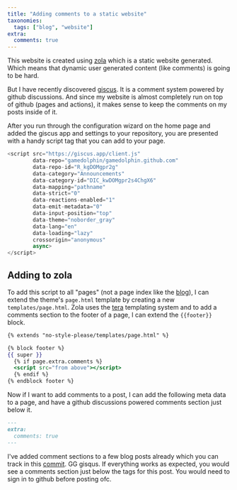 ```yaml
---
title: "Adding comments to a static website"
taxonomies:
  tags: ["blog", "website"]
extra:
  comments: true
---
```


This website is created using [zola](https://www.getzola.org) which is a static website generated. Which means that dynamic user generated content (like comments) is going to be hard. 

But I have recently discovered [giscus](https://giscus.app/). It is a comment system powered by github discussions. And since my website is almost completely run on top of github (pages and actions), it makes sense to keep the comments on my posts inside of it. 

After you run through the configuration wizard on the home page and added the giscus app and settings to your repository, you are presented with a handy script tag that you can add to your page. 

```javascript
<script src="https://giscus.app/client.js"
        data-repo="gamedolphin/gamedolphin.github.com"
        data-repo-id="R_kgDOMgpr2g"
        data-category="Announcements"
        data-category-id="DIC_kwDOMgpr2s4ChgX6"
        data-mapping="pathname"
        data-strict="0"
        data-reactions-enabled="1"
        data-emit-metadata="0"
        data-input-position="top"
        data-theme="noborder_gray"
        data-lang="en"
        data-loading="lazy"
        crossorigin="anonymous"
        async>
</script>
```

## Adding to zola

To add this script to all "pages" (not a page index like the [blog](/blog)), I can extend the theme's `page.html` template by creating a new `templates/page.html`. Zola uses the [tera](https://keats.github.io/tera/docs/) templating system and to add a comments section to the footer of a page, I can extend the `{{footer}}` block.

```handlebars
{% extends "no-style-please/templates/page.html" %}

{% block footer %}
{{ super }}
  {% if page.extra.comments %}
  <script src="from above"></script>
  {% endif %}
{% endblock footer %}
```

Now if I want to add comments to a post, I can add the following meta data to a page, and have a github discussions powered comments section just below it. 

```markdown
---
extra:
  comments: true
---
```

I've added comment sections to a few blog posts already which you can track in this [commit](https://github.com/gamedolphin/gamedolphin.github.com/commit/0f3bb75dd112adec5adcae95e43b6fb979fb1ff7). GG gisqus. If everything works as expected, you would see a comments section just below the tags for this post. You would need to sign in to github before posting ofc. 
